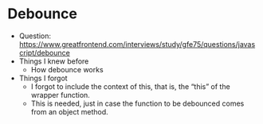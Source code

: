 # Debounce

- Question: https://www.greatfrontend.com/interviews/study/gfe75/questions/javascript/debounce
- Things I knew before
  - How debounce works
- Things I forgot
  - I forgot to include the context of this, that is, the “this” of the wrapper function.
  - This is needed, just in case the function to be debounced comes from an object method.
